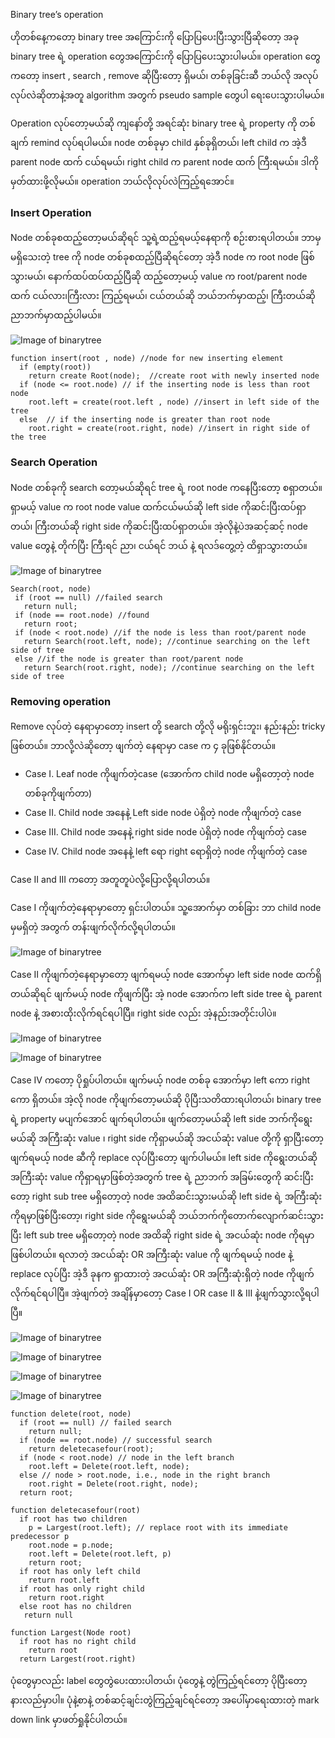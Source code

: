 Binary tree’s operation

ဟိုတစ်နေ့ကတော့ binary tree အကြောင်းကို ပြောပြပေးပြီးသွားပြီဆိုတော့ အခု binary tree ရဲ့ operation တွေအကြောင်းကို ပြောပြပေးသွားပါမယ်။ operation တွေကတော့ insert , search , remove ဆိုပြီးတော့ ရှိမယ်၊ တစ်ခုခြင်းဆီ ဘယ်လို အလုပ်လုပ်လဲဆိုတာနဲ့အတူ algorithm အတွက် pseudo sample တွေပါ ရေးပေးသွားပါမယ်။

Operation လုပ်တော့မယ်ဆို ကျနော်တို့ အရင်ဆုံး binary tree ရဲ့ property ကို တစ်ချက် remind လုပ်ရပါမယ်။ node တစ်ခုမှာ child နှစ်ခုရှိတယ်၊ left child က အဲ့ဒီ parent node ထက် ငယ်ရမယ်၊ right child က parent node ထက် ကြီးရမယ်။ ဒါကို မှတ်ထားဖို့လိုမယ်။ operation ဘယ်လိုလုပ်လဲကြည့်ရအောင်။

### Insert Operation

Node တစ်ခုစထည့်တော့မယ်ဆိုရင် သူ့ရဲ့ထည့်ရမယ့်နေရာကို စဉ်းစားရပါတယ်။ ဘာမှမရှိသေးတဲ့ tree ကို node တစ်ခုစထည့်ပြီဆိုရင်တော့ အဲ့ဒီ node က root node ဖြစ်သွားမယ်၊ နောက်ထပ်ထပ်ထည့်ပြီဆို ထည့်တော့မယ့် value က root/parent node ထက် ငယ်လား၊ကြီးလား ကြည့်ရမယ်၊ ငယ်တယ်ဆို ဘယ်ဘက်မှာထည့်၊ ကြီးတယ်ဆို ညာဘက်မှာထည့်ပါမယ်။

![Image of binarytree](https://raw.githubusercontent.com/HlaingTinHtun/Data-Structure-Algorithm-In-Burmese/master/assets/binary%20tree/binarytree%20insertion.png)
```
function insert(root , node) //node for new inserting element
  if (empty(root))
    return create Root(node);  //create root with newly inserted node
  if (node <= root.node) // if the inserting node is less than root node
    root.left = create(root.left , node) //insert in left side of the tree
  else  // if the inserting node is greater than root node
    root.right = create(root.right, node) //insert in right side of the tree
```
### Search Operation

Node တစ်ခုကို search တော့မယ်ဆိုရင် tree ရဲ့ root node ကနေပြီးတော့ စရှာတယ်။ ရှာမယ့် value က root node value ထက်ငယ်မယ်ဆို left side ကိုဆင်းပြီးထပ်ရှာတယ်၊ ကြီးတယ်ဆို right side ကိုဆင်းပြီးထပ်ရှာတယ်။ အဲ့လိုနဲ့ပဲအဆင့်ဆင့် node value တွေနဲ့ တိုက်ပြီး ကြီးရင် ညာ၊ ငယ်ရင် ဘယ် နဲ့ ရလဒ်တွေ့တဲ့ ထိရှာသွားတယ်။

![Image of binarytree](https://raw.githubusercontent.com/HlaingTinHtun/Data-Structure-Algorithm-In-Burmese/master/assets/binary%20tree/binarytree%20search.png)

```
Search(root, node)
 if (root == null) //failed search
   return null;
 if (node == root.node) //found
   return root;
 if (node < root.node) //if the node is less than root/parent node
   return Search(root.left, node); //continue searching on the left side of tree
 else //if the node is greater than root/parent node
   return Search(root.right, node); //continue searching on the left side of tree
```
### Removing operation
Remove လုပ်တဲ့ နေရာမှာတော့ insert တို့ search တို့လို မရိုးရှင်းဘူး၊ နည်းနည်း tricky ဖြစ်တယ်။ ဘာလို့လဲဆိုတော့ ဖျက်တဲ့ နေရာမှာ case က ၄ ခုဖြစ်နိုင်တယ်။
-	Case I. Leaf node ကိုဖျက်တဲ့case (အောက်က child node မရှိတော့တဲ့ node တစ်ခုကိုဖျက်တာ)
-	Case II. Child node အနေနဲ့ Left side node ပဲရှိတဲ့ node ကိုဖျက်တဲ့ case
-	Case III. Child node အနေနဲ့ right side node ပဲရှိတဲ့ node ကိုဖျက်တဲ့ case
-	Case IV. Child node အနေနဲ့ left ရော right ရောရှိတဲ့ node ကိုဖျက်တဲ့ case

Case II and III ကတော့ အတူတူပဲလို့ပြောလို့ရပါတယ်။

Case I ကိုဖျက်တဲ့နေရာမှာတော့ ရှင်းပါတယ်။ သူ့အောက်မှာ တစ်ခြား ဘာ child node မှမရှိတဲ့ အတွက် တန်းဖျက်လိုက်လို့ရပါတယ်။

![Image of binarytree](https://raw.githubusercontent.com/HlaingTinHtun/Data-Structure-Algorithm-In-Burmese/master/assets/binary%20tree/binarytree%20removing%20case1.png)

Case II ကိုဖျက်တဲ့နေရာမှာတော့ ဖျက်ရမယ့် node အောက်မှာ left side node ထက်ရှိတယ်ဆိုရင် ဖျက်မယ့် node ကိုဖျက်ပြီး အဲ့ node အောက်က left side tree ရဲ့ parent node နဲ့ အစားထိုးလိုက်ရင်ရပါပြီ။ right side လည်း အဲ့နည်းအတိုင်းပါပဲ။

![Image of binarytree](https://raw.githubusercontent.com/HlaingTinHtun/Data-Structure-Algorithm-In-Burmese/master/assets/binary%20tree/fig%201.binary%20tree%20removing%20case2and3.png)

![Image of binarytree](https://raw.githubusercontent.com/HlaingTinHtun/Data-Structure-Algorithm-In-Burmese/master/assets/binary%20tree/fig%202.binary%20tree%20removing%20case2and3.png)


Case IV ကတော့ ပိုရှုပ်ပါတယ်။ ဖျက်မယ့် node တစ်ခု အောက်မှာ left ကော right ကော ရှိတယ်။ အဲ့လို node ကိုဖျက်တော့မယ်ဆို ပိုပြီးသတိထားရပါတယ်၊ binary tree ရဲ့ property မပျက်အောင် ဖျက်ရပါတယ်။ ဖျက်တော့မယ်ဆို left side ဘက်ကိုရွေးမယ်ဆို အကြီးဆုံး value ၊ right side ကိုရှာမယ်ဆို အငယ်ဆုံး value တို့ကို ရှာပြီးတော့ ဖျက်ရမယ့် node ဆီကို replace လုပ်ပြီးတော့ ဖျက်ပါမယ်။ left side ကိုရွေးတယ်ဆို အကြီးဆုံး value ကိုရှာရမှာဖြစ်တဲ့အတွက် tree ရဲ့ ညာဘက် အခြမ်းတွေကို ဆင်းပြီးတော့ right sub tree မရှိတော့တဲ့ node အထိဆင်းသွားမယ်ဆို left side ရဲ့ အကြီးဆုံးကိုရမှာဖြစ်ပြီးတော့၊ right side ကိုရွေးမယ်ဆို ဘယ်ဘက်ကိုတောက်လျောက်ဆင်းသွားပြီး left sub tree မရှိတော့တဲ့ node အထိဆို right side ရဲ့ အငယ်ဆုံး node ကိုရမှာဖြစ်ပါတယ်။ ရလာတဲ့ အငယ်ဆုံး OR အကြီးဆုံး value ကို ဖျက်ရမယ့် node နဲ့ replace လုပ်ပြီး အဲ့ဒီ ခုနက ရှာထားတဲ့ အငယ်ဆုံး OR အကြီးဆုံးရှိတဲ့ node ကိုဖျက်လိုက်ရင်ရပါပြီ။ အဲ့ဖျက်တဲ့ အချိန်မှာတော့ Case I OR case II & III နဲ့ဖျက်သွားလို့ရပါပြီ။

![Image of binarytree](https://raw.githubusercontent.com/HlaingTinHtun/Data-Structure-Algorithm-In-Burmese/master/assets/binary%20tree/fig%201.binary%20tree%20removing%20case4.png)

![Image of binarytree](https://raw.githubusercontent.com/HlaingTinHtun/Data-Structure-Algorithm-In-Burmese/master/assets/binary%20tree/fig%202.binary%20tree%20removing%20case4.png)

![Image of binarytree](https://raw.githubusercontent.com/HlaingTinHtun/Data-Structure-Algorithm-In-Burmese/master/assets/binary%20tree/fig%203.binary%20tree%20removing%20case4.png)

![Image of binarytree](https://raw.githubusercontent.com/HlaingTinHtun/Data-Structure-Algorithm-In-Burmese/master/assets/binary%20tree/fig%204.binary%20tree%20removing%20case4.png)

```
function delete(root, node)
  if (root == null) // failed search
    return null;
  if (node == root.node) // successful search
    return deletecasefour(root);
  if (node < root.node) // node in the left branch
    root.left = Delete(root.left, node);
  else // node > root.node, i.e., node in the right branch
    root.right = Delete(root.right, node);
  return root;
```
```
function deletecasefour(root)
  if root has two children
    p = Largest(root.left); // replace root with its immediate predecessor p
    root.node = p.node;
    root.left = Delete(root.left, p)
    return root;
  if root has only left child
    return root.left
  if root has only right child
    return root.right
  else root has no children
   return null
```
```
function Largest(Node root)
  if root has no right child
    return root
  return Largest(root.right)
```
ပုံတွေမှာလည်း label တွေတွဲပေးထားပါတယ်၊ ပုံတွေနဲ့ တွဲကြည့်ရင်တော့ ပိုပြီးတော့ နားလည်မှာပါ။
ပုံနဲ့စာနဲ့ တစ်ဆင့်ချင်းတွဲကြည့်ချင်ရင်တော့ အပေါ်မှာရေးထားတဲ့ mark down link မှာဖတ်ရှုနိုင်ပါတယ်။
